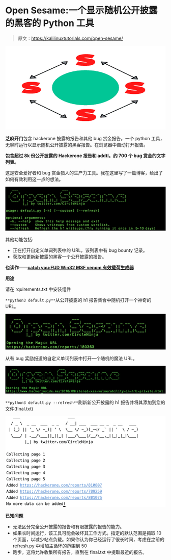 # Open Sesame:一个显示随机公开披露的黑客的 Python 工具

> 原文：<https://kalilinuxtutorials.com/open-sesame/>

[![Open Sesame : A Python Tool To Display Random Publicly Disclosed Hackerone](img//9c3271d9a1e5ff58ec1a79c11e8ea96f.png "Open Sesame : A Python Tool To Display Random Publicly Disclosed Hackerone")](https://1.bp.blogspot.com/-4zDTmfQyAys/XsjHlq_tC8I/AAAAAAAAGbw/1gsL_JUv1mslsuiz7wrJd_Qy49XlC9fmACLcBGAsYHQ/s1600/open-sesame%25281%2529.png)

**芝麻开门**包含 hackerone 披露的报告和其他 bug 赏金报告。一个 python 工具，无聊时运行以显示随机公开披露的黑客报告。在浏览器中自动打开报告。

**包含超过 8k 份公开披露的 Hackerone 报告和 addtl。约 700 个 bug 赏金的文字列表。**

这是安全爱好者和 bug 赏金猎人的生产力工具。我在这里写了一篇博客，给出了如何有效利用这一点的想法。

![](img//3eb1e6af64d5a62cef296cf677221939.png)

其他功能包括:

*   正在打开自定义单词列表中的 URL，该列表中有 bug bounty 记录。
*   获取和更新新披露的黑客一个公开披露的报告。

**也读作——[catch you:FUD Win32 MSF venom 有效载荷生成器](https://kalilinuxtutorials.com/catchyou/)**

**用途**

请在 rquirements.txt 中安装组件

`**python3 default.py**`从公开披露的 h1 报告集合中随机打开一个神奇的 URL。

![](img//8740e67d6429e03949214199d9b44aa6.png)

从有 bug 奖励报道的自定义单词列表中打开一个随机的魔法 URL。

![](img//9cb8056ca576d8fe2e5dd741ba15e6f0.png)

`**python3 default.py --refresh**`刷新新公开披露的 h1 报告并将其添加到您的文件(final.txt)

![](img//59770ba97e41528e6041f163eaa36681.png)

**已知问题**

*   无法区分完全公开披露的报告和有限披露的报告的能力。
*   如果长时间运行，该工具可能会破坏其工作方式。指定的默认范围是抓取 10 个页面，以减少站点负载。如果你认为你已经运行了很长时间，考虑在之前的 refresh.py 中增加主循环的范围到 50
*   跑步。这将允许收集所有报告，直到在 final.txt 中提取最近的报告。